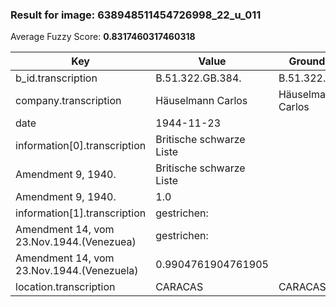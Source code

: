 ### Result for image: 638948511454726998_22_u_011
Average Fuzzy Score: **0.8317460317460318**
<small>

| Key | Value | Ground Truth | Score |
| --- | --- | --- | --- |
| b_id.transcription | B.51.322.GB.384. | B.51.322.GB.384. | 1.0 |
| company.transcription | Häuselmann Carlos | Häuselmann Carlos | 1.0 |
| date | 1944-11-23 |  | 0.0 |
| information[0].transcription | Britische schwarze Liste
Amendment 9, 1940. | Britische schwarze Liste
Amendment 9, 1940. | 1.0 |
| information[1].transcription | gestrichen:
Amendment 14, vom 23.Nov.1944.(Venezuea) | gestrichen:
Amendment 14, vom 23.Nov.1944.(Venezuela) | 0.9904761904761905 |
| location.transcription | CARACAS | CARACAS | 1.0 |

</small>
